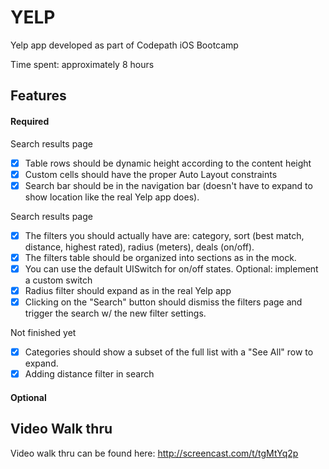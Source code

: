 YELP
======
Yelp app developed as part of Codepath iOS Bootcamp

Time spent: approximately 8 hours

Features
---------
#### Required
Search results page
- [x] Table rows should be dynamic height according to the content height
- [x] Custom cells should have the proper Auto Layout constraints
- [x] Search bar should be in the navigation bar (doesn't have to expand to show location like the real Yelp app does).

Search results page
- [x] The filters you should actually have are: category, sort (best match, distance, highest rated), radius (meters), deals (on/off).
- [x] The filters table should be organized into sections as in the mock.
- [x] You can use the default UISwitch for on/off states. Optional: implement a custom switch
- [x] Radius filter should expand as in the real Yelp app
- [x] Clicking on the "Search" button should dismiss the filters page and trigger the search w/ the new filter settings.

Not finished yet
- [x] Categories should show a subset of the full list with a "See All" row to expand.
- [x] Adding distance filter in search

#### Optional

Video Walk thru
---------------
Video walk thru can be found here: http://screencast.com/t/tgMtYq2p
